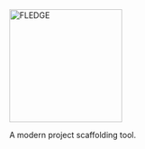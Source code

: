 <img src="https://unpkg.com/fledge@latest/docs/fledge.svg" alt="FLEDGE" width="auto" height="200px">

<br>

A modern project scaffolding tool.
